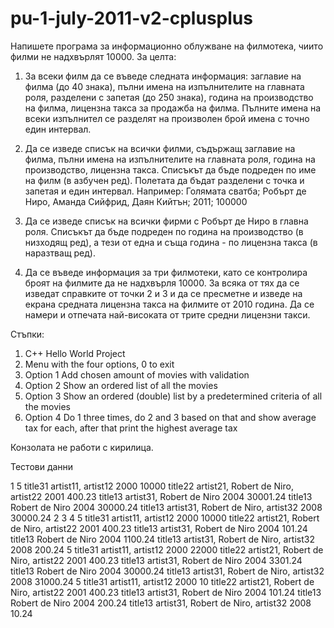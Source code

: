 # pu-1-july-2011-v2-cplusplus

Напишете програма за информационно облужване на филмотека, чиито филми не надхвърлят 10000. За целта:

1. За всеки филм да се въведе следната информация: заглавие на филма (до 40 знака), пълни имена на изпълнителите на главната роля, разделени с запетая (до 250 знака), година на производство на филма, лицензна такса за продажба на филма. Пълните имена на всеки изпълнител се разделят на произволен брой имена с точно един интервал.

2. Да се изведе списък на всички филми, съдържащ заглавие на филма, пълни имена на изпълнителите на главната роля, година на производство, лицензна такса. Списъкът да бъде подреден по име на филм (в азбучен ред). Полетата да бъдат разделени с точка и запетая и един интервал. Например:
Голямата сватба; Робърт де Ниро, Аманда Сийфрид, Даян Кийтън; 2011; 100000

3. Да се изведе списък на всички фирми с Робърт де Ниро в главна роля. Списъкът да бъде подреден по година на производство (в низходящ ред), а тези от една и съща година - по лицензна такса (в наразтващ ред).

4. Да се въведе информация за три филмотеки, като се контролира броят на филмите да не надхвърля 10000. За всяка от тях да се изведат справките от точки 2 и 3 и да се пресметне и изведе на екрана средната лицензна такса на филмите от 2010 година. Да се намери и отпечата най-високата от трите средни лицензни такси.

Стъпки:

1. C++ Hello World Project
2. Menu with the four options, 0 to exit
3. Option 1 Add chosen amount of movies with validation
4. Option 2 Show an ordered list of all the movies
5. Option 3 Show an ordered (double) list by a predetermined criteria of all the movies
6. Option 4 Do 1 three times, do 2 and 3 based on that and show average tax for each, after that print the highest average tax

Конзолата не работи с кирилица.

Тестови данни

1
5
title31
artist11, artist12
2000
10000
title22
artist21, Robert de Niro, artist22
2001
400.23
title13
artist31, Robert de Niro
2004
30001.24
title13
Robert de Niro
2004
30000.24
title13
artist31, Robert de Niro, artist32
2008
30000.24
2
3
4
5
title31
artist11, artist12
2000
10000
title22
artist21, Robert de Niro, artist22
2001
400.23
title13
artist31, Robert de Niro
2004
101.24
title13
Robert de Niro
2004
1100.24
title13
artist31, Robert de Niro, artist32
2008
200.24
5
title31
artist11, artist12
2000
22000
title22
artist21, Robert de Niro, artist22
2001
400.23
title13
artist31, Robert de Niro
2004
3301.24
title13
Robert de Niro
2004
30000.24
title13
artist31, Robert de Niro, artist32
2008
31000.24
5
title31
artist11, artist12
2000
10
title22
artist21, Robert de Niro, artist22
2001
400.23
title13
artist31, Robert de Niro
2004
101.24
title13
Robert de Niro
2004
200.24
title13
artist31, Robert de Niro, artist32
2008
10.24
